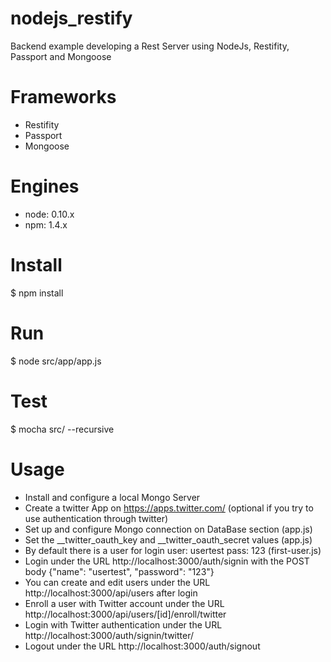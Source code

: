 # nodejs_restify
Backend example developing a Rest Server using NodeJs, Restifity, Passport and Mongoose

# Frameworks
 - Restifity
 - Passport
 - Mongoose

# Engines
 - node: 0.10.x
 - npm: 1.4.x

# Install
$ npm install 
 
# Run
$ node src/app/app.js

# Test
$ mocha src/ --recursive

# Usage
 - Install and configure a local Mongo Server
 - Create a twitter App on https://apps.twitter.com/ (optional if you try to use authentication through twitter)
 - Set up and configure Mongo connection on DataBase section (app.js)
 - Set the __twitter_oauth_key and __twitter_oauth_secret values (app.js)
 - By default there is a user for login user: usertest pass: 123 (first-user.js)
 - Login under the URL http://localhost:3000/auth/signin with the POST body {"name": "usertest", "password": "123"}
 - You can create and edit users under the URL http://localhost:3000/api/users after login
 - Enroll a user with Twitter account under the URL http://localhost:3000/api/users/[id]/enroll/twitter
 - Login with Twitter authentication under the URL http://localhost:3000/auth/signin/twitter/
 - Logout under the URL http://localhost:3000/auth/signout
